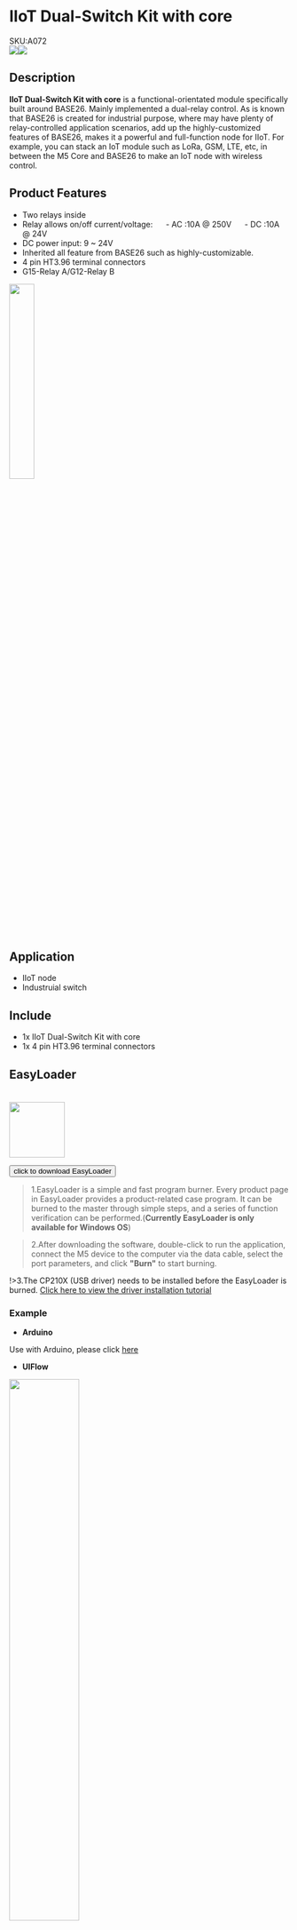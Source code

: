 # IIoT Dual-Switch Kit with core

<div class="badge badge-pill badge-primary product_sku_tag">SKU:A072</div>

<div class="product_pic"><img src="assets\img\product_pics\base\iiot_dual_switch kit_with_core\iiot_dual_switch kit_with_core_01.webp"><img src="assets\img\product_pics\base\iiot_dual_switch kit_with_core\iiot_dual_switch kit_with_core_02.webp"></div>

## Description

**IIoT Dual-Switch Kit with core** is a  functional-orientated module specifically built around BASE26.  Mainly implemented a dual-relay control. As is known that  BASE26 is created for industrial purpose, where may have plenty of relay-controlled application scenarios, add up the highly-customized features of BASE26, makes it a powerful and full-function node for IIoT. 
For example, you can stack an IoT module such as LoRa, GSM, LTE, etc, in between the M5 Core and BASE26 to make an IoT node with wireless control. 

## Product Features

- Two relays inside 
- Relay allows on/off current/voltage:
     - AC :10A @ 250V
     - DC :10A @ 24V
- DC power input: 9 ~ 24V
- Inherited all feature from BASE26 such as highly-customizable.
- 4 pin HT3.96 terminal connectors
- G15-Relay A/G12-Relay B

<img src="assets\img\product_pics\base\iiot_dual_switch kit_with_core\iiot_dual_switch kit_with_core_03.webp" width="30%" height="30%">

## Application 

- IIoT  node 
- Industruial switch

## Include

- 1x IIoT Dual-Switch Kit with core
- 1x 4 pin HT3.96 terminal connectors

## EasyLoader

<img src="https://m5stack.oss-cn-shenzhen.aliyuncs.com/image/EasyLoader_logo.webp" width="100px" style="margin-top:20px">

<a href="https://m5stack.oss-cn-shenzhen.aliyuncs.com/EasyLoader/Base/IIoT_Dual_Switch_Kit_with_core/EasyLoader_IIoT_Dual_Switch_Kit_with_core.exe"><button type="button" class="btn btn-primary">click to download EasyLoader</button></a>

>1.EasyLoader is a simple and fast program burner. Every product page in EasyLoader provides a product-related case program. It can be burned to the master through simple steps, and a series of function verification can be performed.(**Currently EasyLoader is only available for Windows OS**)

>2.After downloading the software, double-click to run the application, connect the M5 device to the computer via the data cable, select the port parameters, and click **"Burn"** to start burning.

!>3.The CP210X (USB driver) needs to be installed before the EasyLoader is burned. [Click here to view the driver installation tutorial](en/related_documents/M5Burner#install-usb-driver)

### Example 

- **Arduino**

Use with Arduino, please click [here](https://github.com/m5stack/M5-ProductExampleCodes/tree/master/App/IIoT%20Dual)

- **UIFlow**

<img src="assets/img/product_pics/base/iiot_dual_switch kit_with_core/IIOT_DUAL.webp" width="50%" height="50%">

## Video

<video width="500" height="500" controls>
    <source src="https://m5stack.oss-cn-shenzhen.aliyuncs.com/video/Product_example_video/Base/iiot_dual_switch%20kit_with_core.mp4" type="video/mp4" >
</video>


<script>

   var purchase_link = 'https://m5stack.com/products/iiot-dual-switch-kit-with-core';

   anchor_search(purchase_link);
   scrollFunc();

</script>

